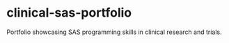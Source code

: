 # clinical-sas-portfolio
Portfolio showcasing SAS programming skills in clinical research and trials.
